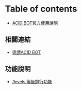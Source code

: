 # Table of contents

* [ACID BOT官方使用說明](README.md)

## 相關連結 <a href="#link" id="link"></a>

* [邀請ACID BOT](link/invite-link.md)

## 功能說明 <a href="#function-help" id="function-help"></a>

* [/levels 等級排行功能](function-help/levels.md)
